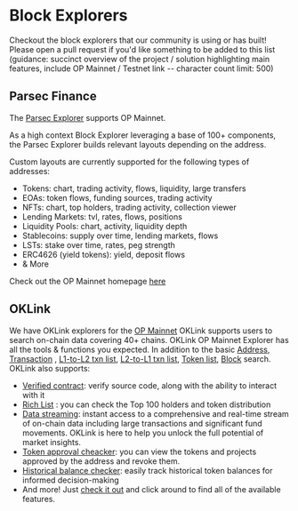 # Block Explorers

Checkout the block explorers that our community is using or has built! Please open a pull request if you'd like something to be added to this list (guidance: succinct overview of the project / solution highlighting main features, include OP Mainnet / Testnet link -- character count limit: 500)  

## Parsec Finance

The [Parsec Explorer](https://parsec.fi/) supports OP Mainnet. 

As a high context Block Explorer leveraging a base of 100+ components, the Parsec Explorer builds relevant layouts depending on the address.

Custom layouts are currently supported for the following types of addresses:
- Tokens: chart, trading activity, flows, liquidity, large transfers
- EOAs: token flows, funding sources, trading activity
- NFTs: chart, top holders, trading activity, collection viewer
- Lending Markets: tvl, rates, flows, positions
- Liquidity Pools: chart, activity, liquidity depth
- Stablecoins: supply over time, lending markets, flows
- LSTs: stake over time, rates, peg strength
- ERC4626 (yield tokens): yield, deposit flows
- & More

Check out the OP Mainnet homepage [here](https://parsec.fi/chain/opt)

## OKLink
We have OKLink explorers for the [OP Mainnet](https://www.oklink.com/optimism)
OKLink supports users to search on-chain data covering 40+ chains.
OKLink OP Mainnet Explorer has all the tools & functions you expected.
In addition to the basic [Address](https://www.oklink.com/optimism/address/0xd8dA6BF26964aF9D7eEd9e03E53415D37aA96045), [Transaction](https://www.oklink.com/optimism/tx/0x477437ffed73809469af93877071e9b8c865eb7d4e948a566963543a0d75e561) , [L1-to-L2 txn list](https://www.oklink.com/optimism/tx-list/l1tol2), [L2-to-L1 txn list](https://www.oklink.com/optimism/tx-list/l2tol1), [Token list](https://www.oklink.com/optimism/token-list), [Block](https://www.oklink.com/optimism/block-list) search.
OKLink also supports:
* [Verified contract](https://www.oklink.com/optimism/verify-contract-preliminary): verify source code, along with the ability to interact with it
* [Rich List](https://www.oklink.com/optimism/rich-list) : you can check the Top 100 holders and token distribution
* [Data streaming](https://www.oklink.com/broadcasting/optimism): instant access to a comprehensive and real-time stream of on-chain data including large transactions and significant fund movements. OKLink is here to help you unlock the full potential of market insights.
* [Token approval cheacker](https://www.oklink.com/optimism/approval/0xcb7477d515bb405762922976bb93421246dd993a): you can view the tokens and projects approved by the address and revoke them.
* [Historical balance checker](https://www.oklink.com/optimism/historical-balance-check): easily track historical token balances for informed decision-making
* And more! Just [check it out](https://www.oklink.com/optimism) and click around to find all of the available features.
